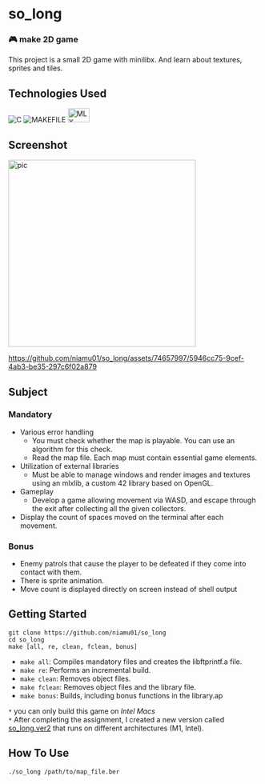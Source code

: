 # so_long

### 🎮 make 2D game
This project is a small 2D game with minilibx. And learn about textures, sprites and tiles.

## Technologies Used
![C](https://img.shields.io/badge/_-C-555555.svg?style=for-the-badge)
![MAKEFILE](https://img.shields.io/badge/_-MAKEFILE-427819.svg?style=for-the-badge)
<img src="https://iili.io/JRxYjDl.png" alt="MLX" width="43" height="28">

## Screenshot
<img width="374" alt="pic" src="https://github.com/niamu01/so_long/assets/74657997/ac8b9539-b11d-44c5-b6f8-16c307388211">

https://github.com/niamu01/so_long/assets/74657997/5946cc75-9cef-4ab3-be35-297c6f02a879

## Subject
### Mandatory
- Various error handling
  - You must check whether the map is playable. You can use an algorithm for this check.
  - Read the map file. Each map must contain essential game elements.
- Utilization of external libraries
  - Must be able to manage windows and render images and textures using an mlxlib, a custom 42 library based on OpenGL.
- Gameplay
   - Develop a game allowing movement via WASD, and escape through the exit after collecting all the given collectors.
- Display the count of spaces moved on the terminal after each movement.
	
### Bonus
- Enemy patrols that cause the player to be defeated if they come into contact with them.
- There is sprite animation.
- Move count is displayed directly on screen instead of shell output


## Getting Started
```shell
git clone https://github.com/niamu01/so_long
cd so_long
make [all, re, clean, fclean, bonus]
```
- `make all`: Compiles mandatory files and creates the libftprintf.a file.
- `make re`: Performs an incremental build.
- `make clean`: Removes object files.
- `make fclean`: Removes object files and the library file.
- `make bonus`: Builds, including bonus functions in the library.ap

`*` you can only build this game on *Intel Macs* <br>
`*` After completing the assignment, I created a new version called [so_long.ver2](https://github.com/niamu01/so_long_2) that runs on different architectures (M1, Intel). <br>

## How To Use
```shell
./so_long /path/to/map_file.ber
```
